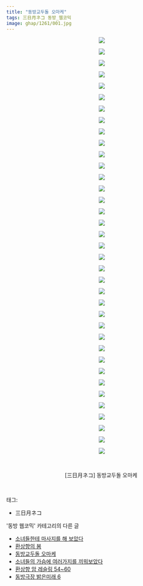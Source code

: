 ```yaml
---
title: "동방교두돌 오마케"
tags: 三日月ネコ 동방_웹코믹
image: ghap/1261/001.jpg
---
```

<div class="article">
<p style="text-align: center; clear: none; float: none;"><img src="{{ site.nasurl }}/ghap/1261/001.jpg"/></p>
<p style="text-align: center; clear: none; float: none;"><img src="{{ site.nasurl }}/ghap/1261/002.jpg"/></p>
<p style="text-align: center; clear: none; float: none;"><img src="{{ site.nasurl }}/ghap/1261/003.jpg"/></p>
<p style="text-align: center; clear: none; float: none;"><img src="{{ site.nasurl }}/ghap/1261/004.jpg"/></p>
<p style="text-align: center; clear: none; float: none;"><img src="{{ site.nasurl }}/ghap/1261/005.jpg"/></p>
<p style="text-align: center; clear: none; float: none;"><img src="{{ site.nasurl }}/ghap/1261/006.jpg"/></p>
<p style="text-align: center; clear: none; float: none;"><img src="{{ site.nasurl }}/ghap/1261/007.jpg"/></p>
<p style="text-align: center; clear: none; float: none;"><img src="{{ site.nasurl }}/ghap/1261/008.jpg"/></p>
<p style="text-align: center; clear: none; float: none;"><img src="{{ site.nasurl }}/ghap/1261/009.jpg"/></p>
<p style="text-align: center; clear: none; float: none;"><img src="{{ site.nasurl }}/ghap/1261/010.jpg"/></p>
<p style="text-align: center; clear: none; float: none;"><img src="{{ site.nasurl }}/ghap/1261/011.jpg"/></p>
<p style="text-align: center; clear: none; float: none;"><img src="{{ site.nasurl }}/ghap/1261/012.jpg"/></p>
<p style="text-align: center; clear: none; float: none;"><img src="{{ site.nasurl }}/ghap/1261/013.jpg"/></p>
<p style="text-align: center; clear: none; float: none;"><img src="{{ site.nasurl }}/ghap/1261/014.jpg"/></p>
<p style="text-align: center; clear: none; float: none;"><img src="{{ site.nasurl }}/ghap/1261/015.jpg"/></p>
<p style="text-align: center; clear: none; float: none;"><img src="{{ site.nasurl }}/ghap/1261/016.jpg"/></p>
<p style="text-align: center; clear: none; float: none;"><img src="{{ site.nasurl }}/ghap/1261/017.jpg"/></p>
<p style="text-align: center; clear: none; float: none;"><img src="{{ site.nasurl }}/ghap/1261/018.jpg"/></p>
<p style="text-align: center; clear: none; float: none;"><img src="{{ site.nasurl }}/ghap/1261/019.jpg"/></p>
<p style="text-align: center; clear: none; float: none;"><img src="{{ site.nasurl }}/ghap/1261/020.jpg"/></p>
<p style="text-align: center; clear: none; float: none;"><img src="{{ site.nasurl }}/ghap/1261/021.jpg"/></p>
<p style="text-align: center; clear: none; float: none;"><img src="{{ site.nasurl }}/ghap/1261/022.jpg"/></p>
<p style="text-align: center; clear: none; float: none;"><img src="{{ site.nasurl }}/ghap/1261/023.jpg"/></p>
<p style="text-align: center; clear: none; float: none;"><img src="{{ site.nasurl }}/ghap/1261/024.jpg"/></p>
<p style="text-align: center; clear: none; float: none;"><img src="{{ site.nasurl }}/ghap/1261/025.jpg"/></p>
<p style="text-align: center; clear: none; float: none;"><img src="{{ site.nasurl }}/ghap/1261/026.jpg"/></p>
<p style="text-align: center; clear: none; float: none;"><img src="{{ site.nasurl }}/ghap/1261/027.jpg"/></p>
<p style="text-align: center; clear: none; float: none;"><img src="{{ site.nasurl }}/ghap/1261/028.jpg"/></p>
<p style="text-align: center; clear: none; float: none;"><img src="{{ site.nasurl }}/ghap/1261/029.jpg"/></p>
<p style="text-align: center; clear: none; float: none;"><img src="{{ site.nasurl }}/ghap/1261/030.jpg"/></p>
<p style="text-align: center; clear: none; float: none;"><img src="{{ site.nasurl }}/ghap/1261/031.jpg"/></p>
<p style="text-align: center; clear: none; float: none;"><img src="{{ site.nasurl }}/ghap/1261/032.jpg"/></p>
<p style="text-align: center; clear: none; float: none;"><img src="{{ site.nasurl }}/ghap/1261/033.jpg"/></p>
<p style="text-align: center; clear: none; float: none;"><img src="{{ site.nasurl }}/ghap/1261/034.jpg"/></p>
<p style="text-align: center; clear: none; float: none;"><img src="{{ site.nasurl }}/ghap/1261/035.jpg"/></p>
<p style="text-align: center; clear: none; float: none;"><img src="{{ site.nasurl }}/ghap/1261/036.jpg"/></p>
<p style="text-align: center; clear: none; float: none;"><img src="{{ site.nasurl }}/ghap/1261/037.jpg"/></p>
<p style="text-align: center; clear: none; float: none;"><br/></p>
<p style="text-align: center; clear: none; float: none;">[三日月ネコ] 동방교두돌 오마케 </p>
<p><br/></p>
</div><div class="tagTrail">
<p>태그: </p>
<ul>
<li>三日月ネコ</li>
</ul>
</div><div class="another">
<p>'동방 웹코믹' 카테고리의 다른 글</p>
<ul>
<li><a href="/2016-08-01-ghap_1295">소녀들한테 마사지를 해 보았다</a></li>
<li><a href="/2016-08-01-ghap_1291">환상향의 봄</a></li>
<li><a href="/2016-07-31-ghap_1261">동방교두돌 오마케</a></li>
<li><a href="/2016-07-31-ghap_1258">소녀들의 가슴에 여러가지를 끼워보았다</a></li>
<li><a href="/2016-07-30-ghap_1249">환상향 암 레슬링 54~60</a></li>
<li><a href="/2016-07-30-ghap_1246">동방극장 밝은미래 6</a></li>
</ul>
</div><div class="cb_module cb_fluid">
<div class="cb_wrt cb_profile">
</div><!-- commentList close -->
</div>
<br/>
<p id="refer"></p>
<br/>
